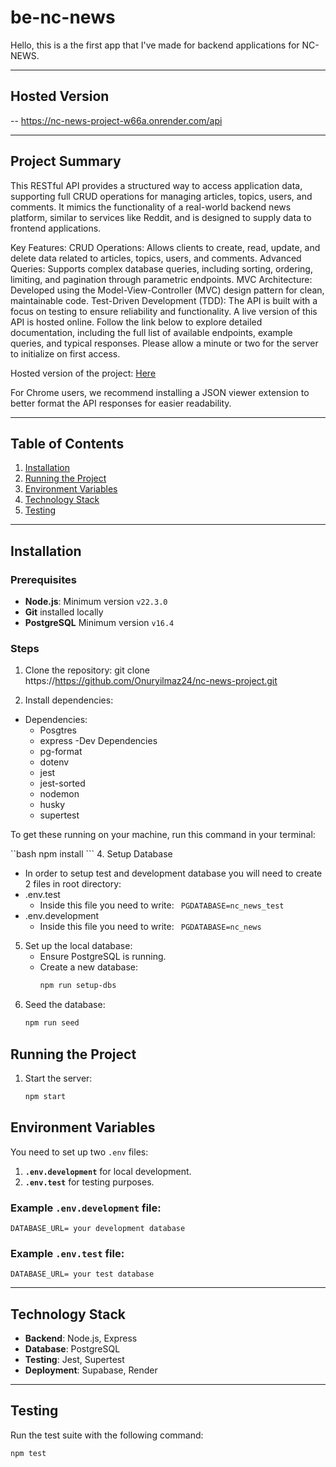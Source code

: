 # be-nc-news

Hello, this is a the first app that I've made for backend applications for NC-NEWS.

---

## Hosted Version

 -- https://nc-news-project-w66a.onrender.com/api

---

## Project Summary

This RESTful API provides a structured way to access application data, supporting full CRUD operations for managing articles, topics, users, and comments. It mimics the functionality of a real-world backend news platform, similar to services like Reddit, and is designed to supply data to frontend applications.

Key Features:
CRUD Operations: Allows clients to create, read, update, and delete data related to articles, topics, users, and comments.
Advanced Queries: Supports complex database queries, including sorting, ordering, limiting, and pagination through parametric endpoints.
MVC Architecture: Developed using the Model-View-Controller (MVC) design pattern for clean, maintainable code.
Test-Driven Development (TDD): The API is built with a focus on testing to ensure reliability and functionality.
A live version of this API is hosted online. Follow the link below to explore detailed documentation, including the full list of available endpoints, example queries, and typical responses. Please allow a minute or two for the server to initialize on first access.

Hosted version of the project: [Here](https://nc-news-project-w66a.onrender.com/api)

For Chrome users, we recommend installing a JSON viewer extension to better format the API responses for easier readability.

---

## Table of Contents

1. [Installation](#installation)
2. [Running the Project](#running-the-project)
3. [Environment Variables](#environment-variables)
4. [Technology Stack](#technology-stack)
5. [Testing](#testing)

---

## Installation

### Prerequisites
- **Node.js**: Minimum version `v22.3.0` 
- **Git** installed locally
- **PostgreSQL** Minimum version `v16.4`


### Steps

1. Clone the repository:
git clone https://https://github.com/Onuryilmaz24/nc-news-project.git

2. Install dependencies:
- Dependencies:
    + Posgtres
    + express
-Dev Dependencies
    + pg-format
    + dotenv
    + jest
    + jest-sorted
    + nodemon
    + husky
    + supertest

To get these running on your machine, run this command in your terminal:

   ``bash
     npm install
     ```
4. Setup Database
   - In order to setup test and development database you will need to create 2 files in root directory:
   - .env.test
       - Inside this file you need to write:
         ` PGDATABASE=nc_news_test`
   - .env.development
       - Inside this file you need to write:
         ` PGDATABASE=nc_news`

5. Set up the local database:
   - Ensure PostgreSQL is running.
   - Create a new database:
     ```bash
     npm run setup-dbs
     ```
6. Seed the database:
   ```bash
   npm run seed
   ```
## Running the Project

1. Start the server:
   ```bash
   npm start
   ```

## Environment Variables

You need to set up two `.env` files:

1. **`.env.development`** for local development.
2. **`.env.test`** for testing purposes.

### Example `.env.development` file:
```env
DATABASE_URL= your development database
```

### Example `.env.test` file:
```env
DATABASE_URL= your test database
```

---
## Technology Stack

- **Backend**: Node.js, Express
- **Database**: PostgreSQL
- **Testing**: Jest, Supertest
- **Deployment**: Supabase, Render

---

## Testing

Run the test suite with the following command:

```bash
npm test

```


